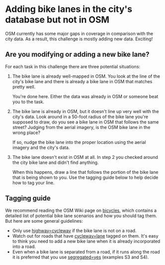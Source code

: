 # Adding bike lanes in the city's database but not in OSM

OSM currently has some major gaps in coverage in comparison with the city data.
As a result, this challenge is mostly adding new data. Exciting!


## Are you modifying or adding a new bike lane?

For each task in this challenge there are three potential situations:

 1. The bike lane is already well-mapped in OSM. You look at the line of the
    city's bike lane and there is already a bike lane in OSM that matches pretty
    well.
    
    You're done here. Either the data was already in OSM or someone beat you to
    the task.
 2. The bike lane is already in OSM, but it doesn't line up very well with the
    city's data. Look around in a 50-foot radius of the bike lane you're 
    supposed to draw, do you see a bike lane in OSM that follows the same 
    street? Judging from the aerial imagery, is the OSM bike lane in the wrong 
    place?
    
    If so, nudge the bike lane into the proper location using the aerial imagery
    and the city's data.
 3. The bike lane doesn't exist in OSM at all. In step 2 you checked around the
    city bike lane and didn't find anything.
    
    When this happens, draw a line that follows the portion of the bike lane
    that is being shown to you. Use the tagging guide below to help decide how 
    to tag your line.


## Tagging guide

We recommend reading the OSM Wiki page on
[bicycles](http://wiki.openstreetmap.org/wiki/Bicycle), which contains a
detailed list of potential bike lane scenarios and how you should tag them. But
here are some general guidelines:

 * Only use [highway=cycleway](http://wiki.openstreetmap.org/wiki/Tag:highway%3Dcycleway)
    if the bike lane is not on a road.
 * Watch out for roads that have
   [cycleway=lane](http://wiki.openstreetmap.org/wiki/Bicycle#Cycle_lanes_in_oneway_motor_car_roads)
   tagged on them. It's easy to think you need to add a new bike lane when it
   is already incorporated into a road.
 * Even when a bike lane is separated from a road, if it runs along the road it
   is preferred that you use
   [segregated=yes](http://wiki.openstreetmap.org/wiki/Bicycle#Miscellaneous)
   (examples S3 and S4).
